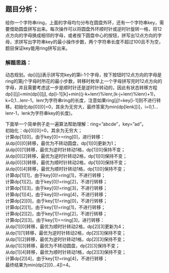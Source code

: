 ## 题目分析：
给你一个字符串ring，上面的字母均匀分布在圆盘外环，还有一个字符串key，需要借助圆盘拼写出来。每次操作可以将圆盘外环顺时针或逆时针旋转一格，将12点方向的字母换成相邻的字母，或者按下圆盘中心的按钮，拼写出12点方向的字母，求拼写出字符串key的最小操作步数，两个字符串长度不超过100且不为空，题目保证key能用ring拼写出来。

### 解题思路：
动态规划。dp[i][j]表示拼写完key的第i-1个字母，按下按钮时12点方向的字母是ring的第j个字母时所花的最小步数，转移时枚举上一个字母拼写完时12点方向的字母，并且需要考虑这一步是顺时针还是逆时针转动的，因此有状态转移方程dp[i][j]=min(dp[i][j], dp[i-1][k]+min((j-k+lenr)%lenr,(k-j+lenr)%lenr)+1)，k=0,1…lenr-1，lenr为字符串ring的长度，注意如果ring[j]!=key[i-1]则不进行转移。初始化dp[0][0]=0，其余为无穷大，最终答案为min(dp[lenk][i]，i=0,1…lenr-1，lenk为字符串key的长度)。

下面举一个简单例子走一遍算法帮助理解：ring=”abcde”，key=”ad”。</br>
初始化：dp[0][0]=0，其余为无穷大；</br>
计算dp[1][0]，由于key[0]==ring[0]，进行转移：</br>
从dp[0][0]转移，最优为不转动圆盘，dp[1][0]更新为1；</br>
从dp[0][1]转移，最优为逆时针转动1格，dp[1][0]保持不变；</br>
从dp[0][2]转移，最优为逆时针转动2格，dp[1][0]保持不变；</br>
从dp[0][3]转移，最优为顺时针转动2格，dp[1][0]保持不变；</br>
从dp[0][4]转移，最优为顺时针转动1格，dp[1][0]保持不变；</br>
计算dp[1][1]，由于key[0]!=ring[1]，不进行转移；</br>
计算dp[1][2]，由于key[0]!=ring[2]，不进行转移；</br>
计算dp[1][3]，由于key[0]!=ring[3]，不进行转移；</br>
计算dp[1][4]，由于key[0]!=ring[4]，不进行转移；</br>
计算dp[2][0]，由于key[1]!=ring[0]，不进行转移；</br>
计算dp[2][1]，由于key[1]!=ring[1]，不进行转移；</br>
计算dp[2][2]，由于key[1]!=ring[2]，不进行转移；</br>
计算dp[2][3]，由于key[1]==ring[3]，进行转移：</br>
从dp[1][0]转移，最优为顺时针转动2格，dp[2][3]更新为4；</br>
从dp[1][1]转移，最优为逆时针转动2格，dp[2][3]保持不变；</br>
从dp[1][2]转移，最优为逆时针转动1格，dp[2][3]保持不变；</br>
从dp[1][3]转移，最优为不转动圆盘，dp[2][3]保持不变；</br>
从dp[1][4]转移，最优为顺时针转动1格，dp[2][3]保持不变；</br>
计算dp[2][4]，由于key[1]!=ring[4]，不进行转移；</br>
最终结果为min(dp[2][0…4])=4。
